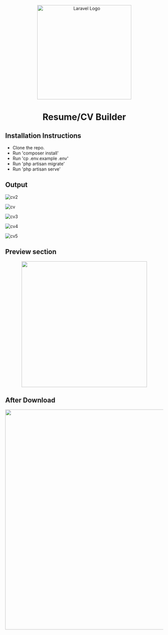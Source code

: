 <p align="center">
    <a href="https://laravel.com" target="_blank"><img src="https://raw.githubusercontent.com/laravel/art/master/logo-lockup/5%20SVG/2%20CMYK/1%20Full%20Color/laravel-logolockup-cmyk-red.svg" width="300" alt="Laravel Logo"></a></p>


<h1 align="center">Resume/CV Builder</h1>

## Installation Instructions
- Clone the repo.
- Run 'composer install'
- Run 'cp .env.example .env'
- Run 'php artisan migrate'
- Run 'php artisan serve'

## Output

![cv2](https://user-images.githubusercontent.com/80118217/213845751-840965c9-2ced-493a-9950-ea7a069a072a.JPG)


![cv](https://user-images.githubusercontent.com/80118217/213755836-92c38cbc-249f-4897-ad9d-fb421dff3e75.JPG)


![cv3](https://user-images.githubusercontent.com/80118217/213874788-25a59876-8a60-4a97-9de5-b0883f895d9e.JPG)


![cv4](https://user-images.githubusercontent.com/80118217/213915132-5486caad-c7a5-40d0-ae66-6d9ffe87fa80.JPG)


![cv5](https://user-images.githubusercontent.com/80118217/213915200-9ce2382c-4298-4997-b649-3f14f2844de0.JPG)

## Preview section

<p align="center"><img hight="400px" width="400px" src="https://user-images.githubusercontent.com/80118217/214058924-baa78b59-a2a7-4c69-ab6c-e84b7e30afdc.JPG"></p>

## After Download

<p align="center"><img width="700px" src="https://user-images.githubusercontent.com/80118217/214059949-4a61f4c1-adb2-4025-be79-c6524248bafe.JPG"></p>

